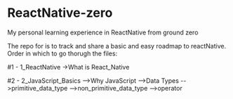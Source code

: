 # ReactNative-zero
My personal learning experience in ReactNative from ground zero

The repo for is to track and share a basic and easy roadmap to reactNative.
Order in which to go thorugh the files:

#1 - 1_ReactNative ->What is React_Native

#2 - 2_JavaScript_Basics
      -->Why JavaScript
      -->Data Types
      -->primitive_data_type
      -->non_primitive_data_type
      -->operator
